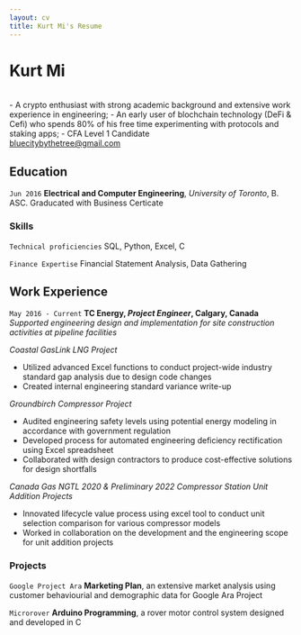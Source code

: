 ```yaml
---
layout: cv
title: Kurt Mi's Resume
---
```

# Kurt Mi
<br>
- A crypto enthusiast with strong academic background and extensive work experience in engineering;
- An early user of blochchain technology (DeFi & Cefi) who spends 80% of his free time experimenting with protocols and staking apps;
- CFA Level 1 Candidate

<div id="webaddress">
<a href="bluecitybythetree@gmail.com">bluecitybythetree@gmail.com</a>
</div>

## Education

`Jun 2016`
__Electrical and Computer Engineering__, *University of Toronto*, B. ASC.
Graducated with Business Certicate

### Skills

`Technical proficiencies`
SQL, Python, Excel, C

`Finance Expertise`
Financial Statement Analysis, Data Gathering


## Work Experience

`May 2016 - Current`
__TC Energy, *Project Engineer*, Calgary, Canada__
<br>
*Supported engineering design and implementation for site construction activities at pipeline facilities*

*Coastal GasLink LNG Project*
- Utilized advanced Excel functions to conduct project-wide industry standard gap analysis due to design code changes
- Created internal engineering standard variance write-up

*Groundbirch Compressor Project*
- Audited engineering safety levels using potential energy modeling in accordance with government regulation
- Developed process for automated engineering deficiency rectification using Excel spreadsheet
- Collaborated with design contractors to produce cost-effective solutions for design shortfalls

*Canada Gas NGTL 2020 & Preliminary 2022 Compressor Station Unit Addition Projects*
- Innovated lifecycle value process using excel tool to conduct unit selection comparison for various compressor models
- Worked in collaboration on the development and the engineering scope for unit addition projects 


### Projects

`Google Project Ara`
__Marketing Plan__, an extensive market analysis using customer behaviourial and demographic data for Google Ara Project 

`Microrover`
__Arduino Programming__, a rover motor control system designed and developed in C


<!-- ### Footer

Last updated: Jan 2022 -->


